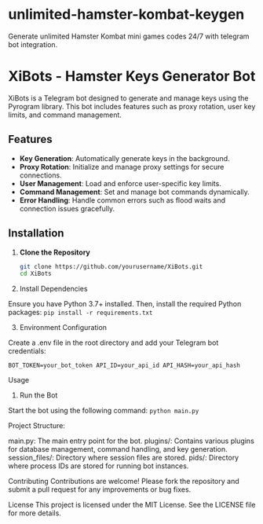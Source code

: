 # unlimited-hamster-kombat-keygen
Generate unlimited Hamster Kombat mini games codes 24/7 with telegram bot integration.

# XiBots - Hamster Keys Generator Bot

XiBots is a Telegram bot designed to generate and manage keys using the Pyrogram library. This bot includes features such as proxy rotation, user key limits, and command management.

## Features

- **Key Generation**: Automatically generate keys in the background.
- **Proxy Rotation**: Initialize and manage proxy settings for secure connections.
- **User Management**: Load and enforce user-specific key limits.
- **Command Management**: Set and manage bot commands dynamically.
- **Error Handling**: Handle common errors such as flood waits and connection issues gracefully.

## Installation

1. **Clone the Repository**

   ```bash
   git clone https://github.com/yourusername/XiBots.git
   cd XiBots

2. Install Dependencies

Ensure you have Python 3.7+ installed. Then, install the required Python packages:
`pip install -r requirements.txt`

3. Environment Configuration

Create a .env file in the root directory and add your Telegram bot credentials:

`BOT_TOKEN=your_bot_token
API_ID=your_api_id
API_HASH=your_api_hash`


Usage
1. Run the Bot

Start the bot using the following command:
`python main.py`


Project Structure:

main.py: The main entry point for the bot.
plugins/: Contains various plugins for database management, command handling, and key generation.
session_files/: Directory where session files are stored.
pids/: Directory where process IDs are stored for running bot instances.


Contributing
Contributions are welcome! Please fork the repository and submit a pull request for any improvements or bug fixes.

License
This project is licensed under the MIT License. See the LICENSE file for more details.
